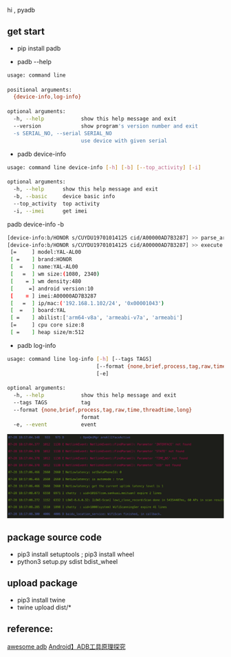 hi , pyadb

## get start
- pip install padb

- padb --help
```bash
usage: command line

positional arguments:
  {device-info,log-info}

optional arguments:
  -h, --help            show this help message and exit
  --version             show program's version number and exit
  -s SERIAL_NO, --serial SERIAL_NO
                        use device with given serial

```

- padb device-info
```bash
usage: command line device-info [-h] [-b] [--top_activity] [-i]

optional arguments:
  -h, --help      show this help message and exit
  -b, --basic     device basic info
  --top_activity  top activity
  -i, --imei      get imei
```
padb device-info -b
```bash
[device-info:b/HONOR s/CUYDU19701014125 cid/A00000AD7B3287] >> parse_args Namespace(basic=True, func=<bound method BaseCommand.__execute of <pyadb.cmd.device_info.DeviceInfo object at 0x102d06f28>>, imei=False, serial_no='', top_activity=False)
[device-info:b/HONOR s/CUYDU19701014125 cid/A00000AD7B3287] >> execute
 [=     ] model:YAL-AL00
 [ =    ] brand:HONOR
 [  =   ] name:YAL-AL00
 [   =  ] wm size:(1080, 2340)
 [    = ] wm density:480
 [     =] android version:10
 [    = ] imei:A00000AD7B3287
 [   =  ] ip/mac:('192.168.1.102/24', '0x00001043')
 [  =   ] board:YAL
 [ =    ] abilist:['arm64-v8a', 'armeabi-v7a', 'armeabi']
 [=     ] cpu core size:8
 [ =    ] heap size/m:512

```
- padb log-info
```bash
usage: command line log-info [-h] [--tags TAGS]
                             [--format {none,brief,process,tag,raw,time,threadtime,long}]
                             [-e]

optional arguments:
  -h, --help            show this help message and exit
  --tags TAGS           tag
  --format {none,brief,process,tag,raw,time,threadtime,long}
                        format
  -e, --event           event
```
![log-info](/art/log-info.png)
## package source code
- pip3 install setuptools  ; pip3 install wheel
- python3 setup.py sdist bdist_wheel
## upload package
- pip3 install twine
- twine upload dist/*
## reference:
[awesome adb](http://adbcommand.com/awesome-adb/cn)
[Android】ADB工具原理探究](https://itimetraveler.github.io/2019/06/07/Android%20ADB%E5%8E%9F%E7%90%86%E6%8E%A2%E7%A9%B6/#ADB%E7%AE%80%E4%BB%8B)
